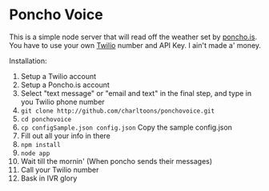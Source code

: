 Poncho Voice
============

This is a simple node server that will read off the weather set by [poncho.is](http://poncho.is). You have to use your own [Twilio](http://twilio.com) number and API Key. I ain't made a' money.

Installation:
1.  Setup a Twilio account
2.  Setup a Poncho.is account
3.  Select "text message" or "email and text" in the final step, and type in you Twilio phone number
4.  `git clone http://github.com/charltoons/ponchovoice.git`
5.  `cd ponchovoice`
6.  `cp configSample.json config.json` Copy the sample config.json
7.  Fill out all your info in there
8.  `npm install`
9.  `node app`
10.  Wait till the mornin' (When poncho sends their messages)
11.  Call your Twilio number
12.  Bask in IVR glory
